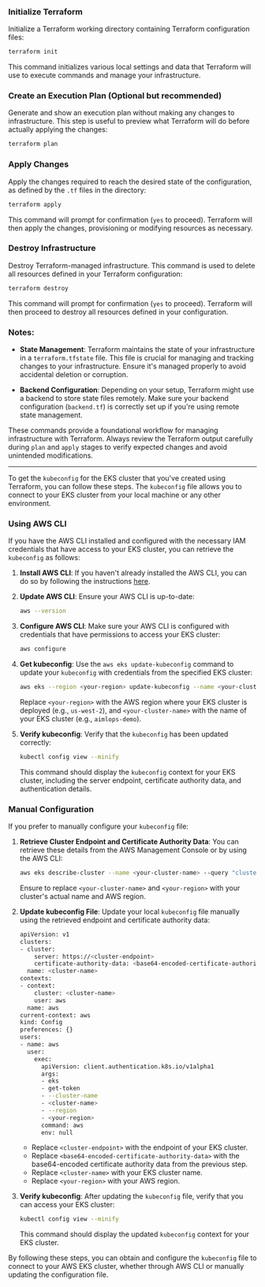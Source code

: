 ### Initialize Terraform

Initialize a Terraform working directory containing Terraform configuration files:

```sh
terraform init
```

This command initializes various local settings and data that Terraform will use to execute commands and manage your infrastructure.

### Create an Execution Plan (Optional but recommended)

Generate and show an execution plan without making any changes to infrastructure. This step is useful to preview what Terraform will do before actually applying the changes:

```sh
terraform plan
```

### Apply Changes

Apply the changes required to reach the desired state of the configuration, as defined by the `.tf` files in the directory:

```sh
terraform apply
```

This command will prompt for confirmation (`yes` to proceed). Terraform will then apply the changes, provisioning or modifying resources as necessary.

### Destroy Infrastructure

Destroy Terraform-managed infrastructure. This command is used to delete all resources defined in your Terraform configuration:

```sh
terraform destroy
```

This command will prompt for confirmation (`yes` to proceed). Terraform will then proceed to destroy all resources defined in your configuration.

### Notes:

- **State Management**: Terraform maintains the state of your infrastructure in a `terraform.tfstate` file. This file is crucial for managing and tracking changes to your infrastructure. Ensure it's managed properly to avoid accidental deletion or corruption.

- **Backend Configuration**: Depending on your setup, Terraform might use a backend to store state files remotely. Make sure your backend configuration (`backend.tf`) is correctly set up if you're using remote state management.

These commands provide a foundational workflow for managing infrastructure with Terraform. Always review the Terraform output carefully during `plan` and `apply` stages to verify expected changes and avoid unintended modifications.

----

To get the `kubeconfig` for the EKS cluster that you've created using Terraform, you can follow these steps. The `kubeconfig` file allows you to connect to your EKS cluster from your local machine or any other environment.

### Using AWS CLI

If you have the AWS CLI installed and configured with the necessary IAM credentials that have access to your EKS cluster, you can retrieve the `kubeconfig` as follows:

1. **Install AWS CLI**: If you haven't already installed the AWS CLI, you can do so by following the instructions [here](https://aws.amazon.com/cli/).

2. **Update AWS CLI**: Ensure your AWS CLI is up-to-date:

   ```sh
   aws --version
   ```

3. **Configure AWS CLI**: Make sure your AWS CLI is configured with credentials that have permissions to access your EKS cluster:

   ```sh
   aws configure
   ```

4. **Get kubeconfig**: Use the `aws eks update-kubeconfig` command to update your `kubeconfig` with credentials from the specified EKS cluster:

   ```sh
   aws eks --region <your-region> update-kubeconfig --name <your-cluster-name>
   ```

   Replace `<your-region>` with the AWS region where your EKS cluster is deployed (e.g., `us-west-2`), and `<your-cluster-name>` with the name of your EKS cluster (e.g., `aimlops-demo`).

5. **Verify kubeconfig**: Verify that the `kubeconfig` has been updated correctly:

   ```sh
   kubectl config view --minify
   ```

   This command should display the `kubeconfig` context for your EKS cluster, including the server endpoint, certificate authority data, and authentication details.

### Manual Configuration

If you prefer to manually configure your `kubeconfig` file:

1. **Retrieve Cluster Endpoint and Certificate Authority Data**:
   You can retrieve these details from the AWS Management Console or by using the AWS CLI:

   ```sh
   aws eks describe-cluster --name <your-cluster-name> --query "cluster.{endpoint: endpoint, certificateAuthority: certificateAuthority.data}" --region <your-region>
   ```

   Ensure to replace `<your-cluster-name>` and `<your-region>` with your cluster's actual name and AWS region.

2. **Update kubeconfig File**:
   Update your local `kubeconfig` file manually using the retrieved endpoint and certificate authority data:

   ```sh
   apiVersion: v1
   clusters:
   - cluster:
       server: https://<cluster-endpoint>
       certificate-authority-data: <base64-encoded-certificate-authority-data>
     name: <cluster-name>
   contexts:
   - context:
       cluster: <cluster-name>
       user: aws
     name: aws
   current-context: aws
   kind: Config
   preferences: {}
   users:
   - name: aws
     user:
       exec:
         apiVersion: client.authentication.k8s.io/v1alpha1
         args:
         - eks
         - get-token
         - --cluster-name
         - <cluster-name>
         - --region
         - <your-region>
         command: aws
         env: null
   ```

   - Replace `<cluster-endpoint>` with the endpoint of your EKS cluster.
   - Replace `<base64-encoded-certificate-authority-data>` with the base64-encoded certificate authority data from the previous step.
   - Replace `<cluster-name>` with your EKS cluster name.
   - Replace `<your-region>` with your AWS region.

3. **Verify kubeconfig**:
   After updating the `kubeconfig` file, verify that you can access your EKS cluster:

   ```sh
   kubectl config view --minify
   ```

   This command should display the updated `kubeconfig` context for your EKS cluster.

By following these steps, you can obtain and configure the `kubeconfig` file to connect to your AWS EKS cluster, whether through AWS CLI or manually updating the configuration file.

